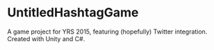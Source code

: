 # UntitledHashtagGame
A game project for YRS 2015, featuring (hopefully) Twitter integration. Created with Unity and C#.
